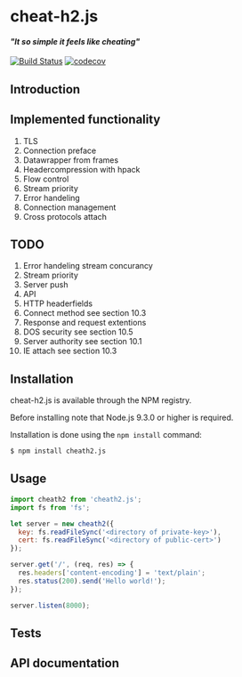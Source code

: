 # cheat-h2.js
#### _"It so simple it feels like cheating"_
[![Build Status](https://travis-ci.org/andham97/cheat-h2.js.svg?branch=master)](https://travis-ci.org/andham97/cheat-h2.js)
[![codecov](https://codecov.io/gh/andham97/cheat-h2.js/branch/master/graph/badge.svg)](https://codecov.io/gh/andham97/cheat-h2.js)

## Introduction

## Implemented functionality
1. TLS
2. Connection preface
3. Datawrapper from frames
4. Headercompression with hpack
5. Flow control
6. Stream priority
7. Error handeling
8. Connection management
9. Cross protocols attach

## TODO
1. Error handeling stream concurancy
2. Stream priority
3. Server push
4. API
5. HTTP headerfields
6. Connect method see section 10.3
7. Response and request extentions
8. DOS security see section 10.5
9. Server authority see section 10.1
10. IE attach see section 10.3

## Installation
cheat-h2.js is available through the NPM registry.

Before installing note that Node.js 9.3.0 or higher is required.

Installation is done using the `npm install` command:
```bash
$ npm install cheath2.js
```

## Usage
```javascript
import cheath2 from 'cheath2.js';
import fs from 'fs';

let server = new cheath2({
  key: fs.readFileSync('<directory of private-key>'),
  cert: fs.readFileSync('<directory of public-cert>')
});

server.get('/', (req, res) => {
  res.headers['content-encoding'] = 'text/plain';
  res.status(200).send('Hello world!');
});

server.listen(8000);
```

## Tests


## API documentation

